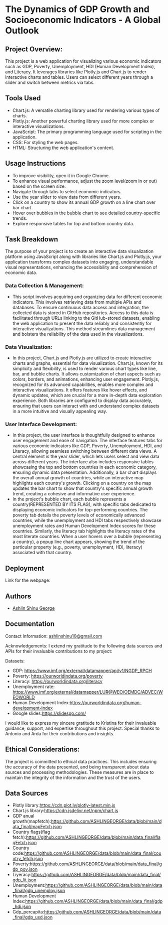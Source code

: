 
#  The Dynamics of  GDP Growth and Socioeconomic Indicators - A Global Outlook

## Project Overview:
This project is a web application for visualizing various economic indicators such as GDP, Poverty, Unemployment, HDI (Human Development Index), and Literacy. It leverages libraries like Plotly.js and Chart.js to render interactive charts and tables. Users can select different years through a slider and switch between metrics via tabs.

## Tools Used
* Chart.js: A versatile charting library used for rendering various types of charts.
* Plotly.js: Another powerful charting library used for more complex or interactive visualizations.
* JavaScript: The primary programming language used for scripting in the application.
* CSS: For styling the web pages.
* HTML: Structuring the web application's content.

## Usage Instructions
* To improve visibility, open it in Google Chrome.
* To enhance visual performance, adjust the zoom level(zoom in or out) based on the screen size.
* Navigate through tabs to select economic indicators.
* Use the year slider to view data from different years.
* Click on a country to show its annual GDP growth on a line chart over bar chart.
* Hover over bubbles in the bubble chart to see detailed country-specific trends.
* Explore responsive tables for top and bottom country data.

## Task Breakdown
The purpose of your project is to create an interactive data visualization platform using JavaScript along with libraries like Chart.js and Plotly.js, your application transforms complex datasets into engaging, understandable visual representations, enhancing the accessibility and comprehension of economic data.
### Data Collection & Management:
* This script involves acquiring and organizing data for different economic indicators. This involves retrieving data from multiple APIs and databases. To ensure continuous data access and integration, the collected data is stored in GitHub repositories. Access to this data is facilitated through URLs linking to the GitHub-stored datasets, enabling the web application to present the data reliably and consistently for interactive visualizations. This method streamlines data management and bolsters the reliability of the data used in the visualizations.

### Data Visualization: 
* In this project, Chart.js and Plotly.js are utilized to create interactive charts and graphs, essential for data visualization. Chart.js, known for its simplicity and flexibility, is used to render various chart types like line, bar, and bubble charts. It allows customization of chart aspects such as colors, borders, and animations, enhancing user engagement. Plotly.js, recognized for its advanced capabilities, enables more complex and interactive visualizations. It offers features like hover effects, and dynamic updates, which are crucial for a more in-depth data exploration experience. Both libraries are configured to display data accurately, ensuring that users can interact with and understand complex datasets in a more intuitive and visually appealing way.

### User Interface Development: 
* In this project, the user interface is thoughtfully designed to enhance user engagement and ease of navigation. The interface features tabs for various economic indicators like GDP, Poverty, Unemployment, HDI, and Literacy, allowing seamless switching between different data views. A central element is the year slider, which lets users select and view data across different years. The interface also includes responsive tables showcasing the top and bottom countries in each economic category, ensuring dynamic data presentation. Additionally, a bar chart displays the overall annual growth of countries, while an interactive map highlights each country's growth. Clicking on a country on the map updates the bar chart to show that country's specific annual growth trend, creating a cohesive and informative user experience.
* In the project's bubble chart, each bubble represents a country(REPRESENTED BY ITS FLAG), with specific tabs dedicated to displaying economic indicators for top-performing countries. The poverty tab details the poverty levels of economically advanced countries, while the unemployment and HDI tabs respectively showcase unemployment rates and Human Development Index scores for these countries. Similarly, the literacy tab highlights the literacy rates of the most literate countries. When a user hovers over a bubble (representing a country), a popup line chart appears, showing the trend of the particular property (e.g., poverty, unemployment, HDI, literacy) associated with that country.

## Deployment

Link for the webpage: 

## Authors

- [Ashlin Shinu George](https://github.com/ASHLINGEORGE)

## Documentation 

Contact Information: ashlinshinu10@gmail.com


Acknowledgements: 
I extend my gratitude to the following data sources and APIs for their invaluable contributions to my project:

Datasets:

* GDP: https://www.imf.org/external/datamapper/api/v1/NGDP_RPCH
* Poverty: https://ourworldindata.org/poverty
* Literacy: https://ourworldindata.org/literacy
* Unemployment rate: https://www.imf.org/external/datamapper/LUR@WEO/OEMDC/ADVEC/WEOWORLD
* Human Development Index:https://ourworldindata.org/human-development-index
* Google slides:https://slidesgo.com/

I would like to express my sincere gratitude to Kristina for their invaluable guidance, support, and expertise throughout this project. Special thanks to Antonio and Arda for their contributions and insights.

##  Ethical Considerations:

The project is committed to ethical data practices. This includes ensuring the accuracy of the data presented, and being transparent about data sources and processing methodologies. These measures are in place to maintain the integrity of the information and the trust of the users.

## Data Sources

* Plotly library:https://cdn.plot.ly/plotly-latest.min.js
* Chart.js library:https://cdn.jsdelivr.net/npm/chart.js
* GDP anual growth(mapfetch):https://github.com/ASHLINGEORGE/data/blob/main/data_final/mapFetch.json
* Country flags(flag fetch):https://github.com/ASHLINGEORGE/data/blob/main/data_final/flagFetch.json
* Country code:https://github.com/ASHLINGEORGE/data/blob/main/data_final/country_fetch.json
* Poverty:https://github.com/ASHLINGEORGE/data/blob/main/data_final/gdp_pov.json
* Liyeracy:https://github.com/ASHLINGEORGE/data/blob/main/data_final/gdp_lit.json
* Unemployment:https://github.com/ASHLINGEORGE/data/blob/main/data_final/gdp_unemploy.json
* Human Development Index:https://github.com/ASHLINGEORGE/data/blob/main/data_final/gdp_hdi.json
* Gdp_percapita:https://github.com/ASHLINGEORGE/data/blob/main/data_final/gdp_usd.json


